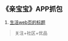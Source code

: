 ##  《亲宝宝》APP抓包

1. [生活web页的标题](https://api.qbb6.com/commons/life/tab/info/get?appKey=2abib3bta7terw44&timestamp=1539927487684&channel=2000&protocol=1&token=07cb02ff-22bb-4d15-a6be-fa82aa8f0c6a&versionCode=361&sign=VriahERWXGjukopP3Ij3QCpKelA=)
>  关注+社区+优品



